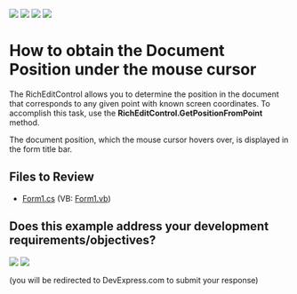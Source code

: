 <!-- default badges list -->
![](https://img.shields.io/endpoint?url=https://codecentral.devexpress.com/api/v1/VersionRange/128610920/24.2.1%2B)
[![](https://img.shields.io/badge/Open_in_DevExpress_Support_Center-FF7200?style=flat-square&logo=DevExpress&logoColor=white)](https://supportcenter.devexpress.com/ticket/details/E4830)
[![](https://img.shields.io/badge/📖_How_to_use_DevExpress_Examples-e9f6fc?style=flat-square)](https://docs.devexpress.com/GeneralInformation/403183)
[![](https://img.shields.io/badge/💬_Leave_Feedback-feecdd?style=flat-square)](#does-this-example-address-your-development-requirementsobjectives)
<!-- default badges end -->

# How to obtain the Document Position under the mouse cursor

The RichEditControl allows you to determine the position in the document that corresponds to any given point with known screen coordinates. To accomplish this task, use the <strong>RichEditControl.GetPositionFromPoint</strong> method. </p><p>The document position, which the mouse cursor hovers over, is displayed in the form title bar. 
  
  ## Files to Review
  
  * [Form1.cs](./CS/RichEdit_GetPositionFromPoint/Form1.cs) (VB: [Form1.vb](./VB/RichEdit_GetPositionFromPoint/Form1.vb))



<!-- feedback -->
## Does this example address your development requirements/objectives?

[<img src="https://www.devexpress.com/support/examples/i/yes-button.svg"/>](https://www.devexpress.com/support/examples/survey.xml?utm_source=github&utm_campaign=winforms-richedit-obtain-the-document-position-under-the-mouse-cursor&~~~was_helpful=yes) [<img src="https://www.devexpress.com/support/examples/i/no-button.svg"/>](https://www.devexpress.com/support/examples/survey.xml?utm_source=github&utm_campaign=winforms-richedit-obtain-the-document-position-under-the-mouse-cursor&~~~was_helpful=no)

(you will be redirected to DevExpress.com to submit your response)
<!-- feedback end -->
